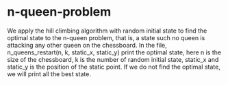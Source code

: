 # n-queen-problem
We apply the hill climbing algorithm with random initial state to find the optimal state to the n-queen problem,
that is, a state such no queen is attacking any other queen on the chessboard.
In the file, n_queens_restart(n, k, static_x, static_y) print the optimal state, here n is the size of the chessboard, 
k is the number of random initial state, static_x and static_y is the position of the static point.
If we do not find the optimal state, we will print all the best state.

